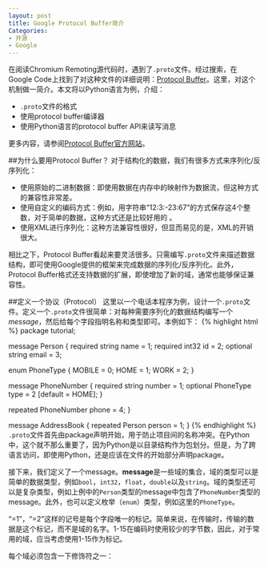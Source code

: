```yaml
---
layout: post
title: Google Protocol Buffer简介
Categories:
- 开源
- Google
---
```

在阅读Chromium Remoting源代码时，遇到了<code>.proto</code>文件。经过搜索，在Google Code上找到了对这种文件的详细说明：[Protocol Buffer][1]。这里，对这个机制做一简介。本文将以Python语言为例，介绍：

- <code>.proto</code>文件的格式
- 使用protocol buffer编译器
- 使用Python语言的protocol buffer API来读写消息

更多内容，请参阅[Protocol Buffer官方网站][1]。

##为什么要用Protocol Buffer？
对于结构化的数据，我们有很多方式来序列化/反序列化：

- 使用原始的二进制数据：即使用数据在内存中的映射作为数据流，但这种方式的兼容性非常差。
- 使用自定义的编码方式：例如，用字符串“12:3:-23:67”的方式保存这4个整数，对于简单的数据，这种方式还是比较好用的
。
- 使用XML进行序列化：这种方法兼容性很好，但显而易见的是，XML的开销很大。

相比之下，Protocol Buffer看起来要灵活很多。只需编写<code>.proto</code>文件来描述数据结构，即可使用Google提供的框架来完成数据的序列化/反序列化。此外，Protocol Buffer格式还支持数据的扩展，即使增加了新的域，通常也能够保证兼容性。

##定义一个协议（Protocol）
这里以一个电话本程序为例，设计一个<code>.proto</code>文件。定义一个<code>.proto</code>文件很简单：对每种需要序列化的数据结构编写一个*message*，然后给每个字段指明名称和类型即可。本例如下：
{% highlight html %}
package tutorial;

message Person {
  required string name = 1;
  required int32 id = 2;
  optional string email = 3;

  enum PhoneType {
    MOBILE = 0;
    HOME = 1;
    WORK = 2;
  }

  message PhoneNumber {
    required string number = 1;
    optional PhoneType type = 2 [default = HOME];
  }

  repeated PhoneNumber phone = 4;
}

message AddressBook {
  repeated Person person = 1;
}
{% endhighlight %}
<code>.proto</code>文件首先由package声明开始，用于防止项目间的名称冲突。在Python中，这个就不那么重要了，因为Python是以目录结构作为包划分。但是，为了跨语言访问，即使用Python，还是应该在文件的开始部分声明package。

接下来，我们定义了一个message。**message**是一些域的集合，域的类型可以是简单的数据类型，例如<code>bool</code>，<code>int32</code>，<code>float</code>，<code>double</code>以及<code>string</code>。域的类型还可以是复杂类型，例如上例中的<code>Person</code>类型的message中包含了<code>PhoneNumber</code>类型的message。此外，也可以定义枚举（<code>enum</code>）类型，例如这里的<code>PhoneType</code>。

“=1”，“=2”这样的记号是每个字段唯一的标记。简单来说，在传输时，传输的数据是这个标记，而不是域的名字。1-15在编码时使用较少的字节数，因此，对于常用的域，应当考虑使用1-15作为标记。

每个域必须包含一下修饰符之一：


[1]: http://code.google.com/intl/en/apis/protocolbuffers/
